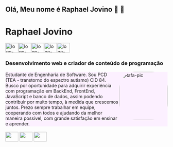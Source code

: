 ## Olá, Meu nome é Raphael Jovino 👋 🐶

# Raphael Jovino

<div style="display: flex">
<img height="30" width="40" src="https://cdn.worldvectorlogo.com/logos/html-1.svg" alt="logo-html">

<img height="30" width="40" src="https://cdn.worldvectorlogo.com/logos/css-3.svg" alt="logo-html">

<img height="30" width="40" src="https://cdn.worldvectorlogo.com/logos/javascript-1.svg" alt="logo-html">

<img height="30" width="40" src="https://cdn.worldvectorlogo.com/logos/bootstrap-5-1.svg" alt="logo-html">

<img height="30" width="40" src="https://cdn.worldvectorlogo.com/logos/linux-tux.svg" alt="logo-html">
</div>

### Desenvolvimento web e criador de conteúdo de programação

<img align="right" alt="Rafa-pic" height="150" style="border-radius:50px;" src="https://github.githubassets.com/images/modules/profile/achievements/quickdraw-default--light.png">
</div>

<div style="background-color:#fcf0ff;">
Estudante de Engenharia de Software. Sou PCD (TEA - transtorno do espectro autismo) CID 84. Busco por oportunidade para adquirir experiência com programação em BackEnd, FrontEnd, JavaScript e banco de dados, assim podendo contribuir por muito tempo, à medida que crescemos juntos. Prezo sempre trabalhar em equipe, cooperando com todos e ajudando da melhor maneira possível, com grande satisfação em ensinar e aprender.
</div>

<br>

<div> 
  <a href="https://www.linkedin.com/in/raphael-jovino-desenvolvedor-programador-analista" target="_blank"><img img height="30" width="40"src="https://cdn.worldvectorlogo.com/logos/linkedin-icon-2.svg" target="_blank"></a> 
  <a href = "mailto:raphaeljovino1@gmail.com"><img height="30" width="40" src="https://cdn.worldvectorlogo.com/logos/gmail-icon.svg" target="_blank"></a>
  <a href="https://www.instagram.com/wezseley/" target="_blank"><img img height="30" width="40" src="https://cdn.worldvectorlogo.com/logos/instagram-5.svg" target="_blank"></a>
</div>
